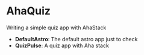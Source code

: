 # AhaQuiz
Writing a simple quiz app with AhaStack
- **DefaultAstro**: The default astro app just to check
- **QuizPulse**: A quiz app with Aha stack
